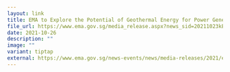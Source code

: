 ```yaml
---
layout: link
title: EMA to Explore the Potential of Geothermal Energy for Power Generation
file_url: https://www.ema.gov.sg/media_release.aspx?news_sid=20211023kEitG26TOhWn
date: 2021-10-26
description: ""
image: ""
variant: tiptap
external: https://www.ema.gov.sg/news-events/news/media-releases/2021/ema-to-explore-the-potential-of-geothermal-energy-for-power-generation
---
```

